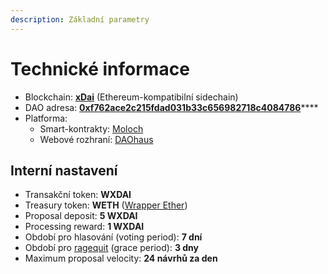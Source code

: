 ```yaml
---
description: Základní parametry
---
```


# Technické informace

* Blockchain: [**xDai**](navody/xdai-blockchain.md) \(Ethereum-kompatibilní sidechain\)
* DAO adresa: [**0xf762ace2c215fdad031b33c656982718c4084786**](https://blockscout.com/xdai/mainnet/address/0xF762aCE2c215fDad031B33c656982718c4084786/transactions)\*\*\*\*
* Platforma:
  * Smart-kontrakty: [Moloch](navody/moloch.md)
  * Webové rozhraní: [DAOhaus](navody/dao-rozhrani.md)

## Interní nastavení

* Transakční token: **WXDAI**
* Treasury token: **WETH** \([Wrapper Ether](https://weth.io/)\)
* Proposal deposit: **5 WXDAI**
* Processing reward: **1 WXDAI**
* Období pro hlasování \(voting period\): **7 dní**
* Období pro [ragequit](navody/odchod-z-dao-ragequit.md) \(grace period\): **3 dny**
* Maximum proposal velocity: **24 návrhů za den**





